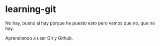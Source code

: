 # learning-git
No hay, bueno sí hay porque he puesto esto pero vamos que no, que no hay.

Aprendiendo a usar Git y Github.
